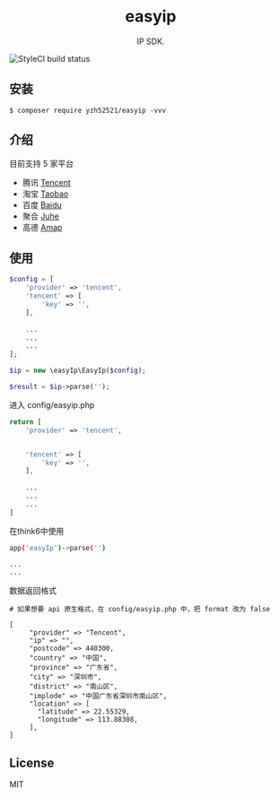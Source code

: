 <h1 align="center"> easyip </h1>

<p align="center"> IP SDK.</p>

![StyleCI build status](https://github.styleci.io/repos/181667367/shield) 


## 安装

```shell
$ composer require yzh52521/easyip -vvv
```

## 介绍
目前支持 5 家平台  
* 腾讯 [Tencent](https://lbs.qq.com/webservice_v1/guide-ip.html)
* 淘宝 [Taobao](http://ip.taobao.com/)
* 百度 [Baidu](http://lbsyun.baidu.com/index.php?title=webapi/ip-api)
* 聚合 [Juhe](https://www.juhe.cn/docs/api/id/1)
* 高德 [Amap](https://lbs.amap.com/api/webservice/guide/api/ipconfig)

## 使用

```php
$config = [
    'provider' => 'tencent',
    'tencent' => [
        'key' => '',
    ],
    
    ...
    ...
    ...
];

$ip = new \easyIp\EasyIp($config);

$result = $ip->parse('');
```

进入 config/easyip.php
```php
return [
    'provider' => 'tencent',


    'tencent' => [
        'key' => '',
    ],
    
    ...
    ...
    ...
]
```

在think6中使用
```bash
app('easyIp')->parse('')

...
...
```

数据返回格式
```
# 如果想要 api 原生格式，在 config/easyip.php 中，把 format 改为 false

[
     "provider" => "Tencent",
     "ip" => "",
     "postcode" => 440300,
     "country" => "中国",
     "province" => "广东省",
     "city" => "深圳市",
     "district" => "南山区",
     "implode" => "中国广东省深圳市南山区",
     "location" => [
       "latitude" => 22.55329,
       "longitude" => 113.88308,
     ],
]
```

## License

MIT

